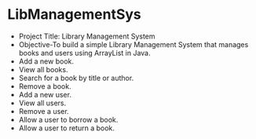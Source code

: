 # LibManagementSys
* Project Title: Library Management System
* Objective-To build a simple Library Management System that manages books and users using ArrayList in Java.
* Add a new book.
* View all books.
* Search for a book by title or author.
* Remove a book.
* Add a new user.
* View all users.
* Remove a user.
* Allow a user to borrow a book.
* Allow a user to return a book.
